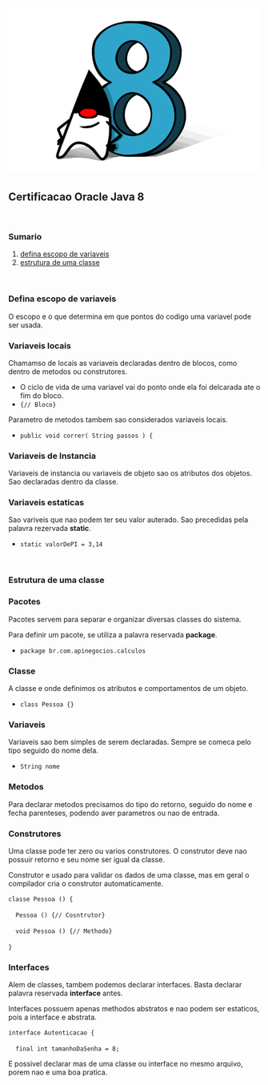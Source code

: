 # ![certificao_banner](img/certificao_banner.png)

## Certificacao Oracle Java 8

<br />

### Sumario

1. [defina escopo de variaveis](#defina_escopo_de_variaveis)
1. [estrutura de uma classe](#estrutura_de_uma_classe)

<br />

### Defina escopo de variaveis <a name="defina_escopo_de_variaveis">

O escopo  e o que determina em que pontos do codigo uma variavel pode ser usada.

### Variaveis locais

Chamamso de locais as variaveis declaradas dentro de blocos, como dentro de metodos ou construtores.
  - O ciclo de vida de uma variavel vai do ponto onde ela foi delcarada ate o fim do bloco.
  - `{// Bloco}`

Parametro de metodos tambem sao considerados variaveis locais.

  - `public void correr( String passos ) {`

### Variaveis de Instancia

Variaveis de instancia ou variaveis de objeto sao os atributos dos objetos. Sao declaradas dentro da classe.

### Variaveis estaticas

Sao variveis que nao podem ter seu valor auterado. Sao precedidas pela palavra rezervada **static**.

  - `static valorDePI = 3,14`

<br />

### Estrutura de uma classe <a name="estrutura_de_uma_classe">

### Pacotes

Pacotes servem para separar e organizar diversas classes do sistema.

Para definir um pacote, se utiliza a palavra reservada **package**.

  - `package br.com.apinegocios.calculos`

### Classe 

A classe e onde definimos os atributos e comportamentos de um objeto.

  - `class Pessoa {}`

### Variaveis 

Variaveis sao bem simples de serem declaradas. Sempre se comeca pelo tipo seguido do nome dela.

  - `String nome`

### Metodos

Para declarar metodos precisamos do tipo do retorno, seguido do nome e fecha parenteses, podendo aver parametros ou nao de entrada.

### Construtores

Uma classe pode ter zero ou varios construtores. O construtor deve nao possuir retorno e seu nome ser igual da classe.

Construtor e usado para validar os dados de uma classe, mas em geral o compilador cria o construtor automaticamente.

```
classe Pessoa () {

  Pessoa () {// Cosntrutor}
  
  void Pessoa () {// Methodo}

}
```
### Interfaces

Alem de classes, tambem podemos declarar interfaces. Basta declarar palavra reservada **interface** antes. 

Interfaces possuem apenas methodos abstratos e nao podem ser estaticos, pois a interface e abstrata.

```
interface Autenticacao {

  final int tamanhoDaSenha = 8;
```
E possivel declarar mas de uma classe ou interface no mesmo arquivo, porem nao e uma boa pratica.
























